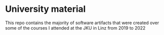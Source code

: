 # University material

This repo contains the majority of software artifacts that were created over some of the courses I attended at the JKU
in Linz from 2019 to 2022